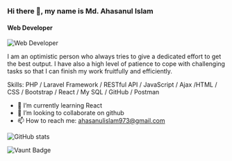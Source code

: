 ### Hi there 👋, my name is Md. Ahasanul Islam
#### Web Developer
![Web Developer](https://scontent.fdac142-1.fna.fbcdn.net/v/t39.30808-6/473636977_4083230545337930_6475214463571778475_n.jpg?stp=dst-jpg_s960x960_tt6&_nc_cat=103&ccb=1-7&_nc_sid=cc71e4&_nc_ohc=7GJHq2IrUfYQ7kNvgGIFN86&_nc_zt=23&_nc_ht=scontent.fdac142-1.fna&_nc_gid=ANlp0Ikt8Uq5PocQkwZlaQz&oh=00_AYCBmDH34qQTBgM7lMiJ67QvsE4i32ej8rdnnpoYsudWtg&oe=678AAA1A)

I am an optimistic person who always tries to give a dedicated effort to get the best output. I have also a high level of patience to cope with challenging tasks so that I can finish my work fruitfully and efficiently.

Skills: PHP / Laravel Framework / RESTful API / JavaScript / Ajax /HTML / CSS / Bootstrap / React / My SQL / GitHub / Postman

- 🌱 I’m currently learning React 
- 👯 I’m looking to collaborate on github 
- 📫 How to reach me: [ahasanulislam973@gmail.com](mailto:ahasanulislam973@gmail.com)

  
![GitHub stats](https://github-readme-stats.vercel.app/api?username=ahasanulislam973&show_icons=true)  

![Vaunt Badge](https://api.vaunt.dev/v1/github/entities/ahasanulislam973/contributions?format=svg&private=false)  


